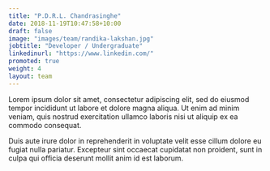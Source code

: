 ```yaml
---
title: "P.D.R.L. Chandrasinghe"
date: 2018-11-19T10:47:58+10:00
draft: false
image: "images/team/randika-lakshan.jpg"
jobtitle: "Developer / Undergraduate"
linkedinurl: "https://www.linkedin.com/"
promoted: true
weight: 4
layout: team
---
```


Lorem ipsum dolor sit amet, consectetur adipiscing elit, sed do eiusmod tempor incididunt ut labore et dolore magna aliqua. Ut enim ad minim veniam, quis nostrud exercitation ullamco laboris nisi ut aliquip ex ea commodo consequat.

Duis aute irure dolor in reprehenderit in voluptate velit esse cillum dolore eu fugiat nulla pariatur. Excepteur sint occaecat cupidatat non proident, sunt in culpa qui officia deserunt mollit anim id est laborum.
